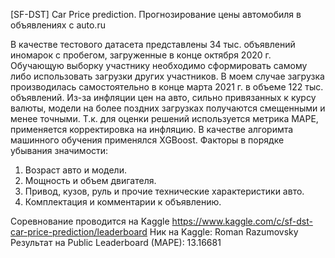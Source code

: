 [SF-DST] Car Price prediction.
Прогнозирование цены автомобиля в объявлениях с auto.ru

В качестве тестового датасета представлены 34 тыс. объявлений иномарок с пробегом, загруженные в конце октября 2020 г. 
Обучающую выборку участнику необходимо сформировать самому либо использовать загрузки других участников. В моем случае загрузка производилась самостоятельно в конце марта 2021 г. в объеме 122 тыс. объявлений.
Из-за инфляции цен на авто, сильно привязанных к курсу валюты, модели на более поздних загрузках получаются смещенными и менее точными. Т.к. для оценки решений используется метрика MAPE, применяется корректировка на инфляцию.
В качестве алгоримта машинного обучения применялся XGBoost. Факторы в порядке убывания значимости:
1. Возраст авто и модели.
2. Мощность и объем двигателя.
3. Привод, кузов, руль и прочие технические характеристики авто.
4. Комплектация и комментарии к объявлению.

Соревнование проводится на Kaggle https://www.kaggle.com/c/sf-dst-car-price-prediction/leaderboard
Ник на Kaggle: Roman Razumovsky
Результат на Public Leaderboard (MAPE): 13.16681
